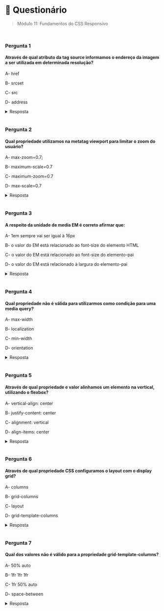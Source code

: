 # 📌 Questionário
> Módulo 11: Fundamentos do CSS Responsivo

<br>

### Pergunta 1
#### Através de qual atributo da tag source informamos o endereço da imagem a ser utilizada em determinada resolução?
A- href

B- srcset

C- src

D- address

<details>
    <summary>Resposta</summary>

    srcset
    
    Alternativa srcset: Essa alternativa está correta. O atributo "srcset" é usado para informar o endereço da imagem a ser utilizada em determinada resolução em elementos <img> (imagens). Com o "srcset", é possível fornecer várias opções de imagens com diferentes tamanhos ou resoluções para que o navegador escolha a mais apropriada com base na capacidade do dispositivo ou da janela do navegador.
</details>

<br>

### Pergunta 2
#### Qual propriedade utilizamos na metatag viewport para limitar o zoom do usuário?
A- max-zoom=0.7;

B- maximum-scale=0.7

C- maximum-zoom=0.7

D- max-scale=0.7

<details>
    <summary>Resposta</summary>
    
    maximum-scale=0.7
    
    A resposta correta é "maximum-scale=0.7". A metatag viewport é uma tag HTML que pode ser usada para controlar o tamanho e a escala de uma página da web no navegador. A propriedade maximum-scale pode ser usada para limitar o zoom do usuário. O valor da propriedade maximum-scale deve ser um número entre 0 e 1, onde 1 é o zoom normal. Por exemplo, se você definir maximum-scale como 0.7, o usuário só poderá ampliar a página até 70% do tamanho normal.
</details>

<br>


### Pergunta 3
#### A respeito da unidade de media EM é correto afirmar que:
A- 1em sempre vai ser igual à 16px

B- o valor do EM está relacionado ao font-size do elemento HTML

C- o valor do EM está relacionado ao font-size do elemento-pai

D- o valor do EM está relacionado à largura do elemento-pai

<details>
    <summary>Resposta</summary>
    
    o valor do EM está relacionado ao font-size do elemento-pai

    A resposta correta é "o valor do EM está relacionado ao font-size do elemento-pai". Ao utilizar a medida relativa EM o font-size do elemento sempre estará condicionado ao font-size do elemento pai, quando o elemento pai não tiver um font-size definido o navegador irá subir a árvore de elementos podendo chegar até a tag HTML. Mas diferentemente da medida REM, a medida EM nem sempre estará atrelada ao font-size da tag HTML.
</details>

<br>

### Pergunta 4
#### Qual propriedade não é válida para utilizarmos como condição para uma media query?
A- max-width

B- localization

C- min-width

D- orientation

<details>
    <summary>Resposta</summary>
    
    localization

    A alternativa correta é "localization." Essa é a resposta correta porque as propriedades "max-width," "min-width" e "orientation" são todas propriedades válidas para se utilizar como condição em uma media query. Elas permitem definir regras de estilo com base na largura máxima da tela, largura mínima da tela e orientação (por exemplo, retrato ou paisagem). Por outro lado, a alternativa "localization" não é uma propriedade válida para media queries, pois as media queries se concentram principalmente em características relacionadas ao dispositivo e à tela, não na localização geográfica do usuário.
</details>

<br>

### Pergunta 5
#### Através de qual propriedade e valor alinhamos um elemento na vertical, utilizando o flexbox?
A- vertical-align: center

B- justify-content: center

C- alignment: vertical

D- align-items: center

<details>
    <summary>Resposta</summary>
    
    align-items: center

    a resposta correta é a alternativa "align-items: center", pois é a propriedade correta para alinhar um elemento individual na vertical usando o flexbox. As demais alternativas estão incorretas porque não são apropriadas para esse propósito ou não existem no contexto do flexbox.
</details>

<br>

### Pergunta 6
#### Através de qual propriedade CSS configuramos o layout com o display grid?
A- columns

B- grid-columns

C- layout

D- grid-template-columns

<details>
    <summary>Resposta</summary>
    
    grid-template-columns

    a resposta correta é a alternativa "grid-template-columns", pois é a propriedade correta para configurar o layout de colunas usando o display grid. As demais alternativas estão incorretas porque não são propriedades relevantes para o display grid ou não existem no contexto do CSS.
</details>

<br>

### Pergunta 7
#### Qual dos valores não é válido para a propriedade grid-template-columns?
A- 50% auto

B- 1fr 1fr 1fr

C- 1fr 50% auto

D- space-between

<details>
    <summary>Resposta</summary>
    
    space-between

    a resposta correta é a alternativa "space-between", pois não é um valor válido para a propriedade "grid-template-columns". As demais alternativas estão corretas e representam valores válidos para definir as colunas em um grid usando a propriedade "grid-template-columns".
</details>